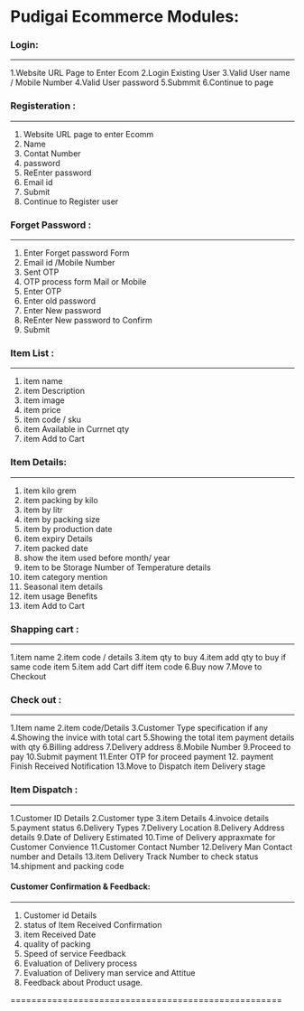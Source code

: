 # Pudigai Ecommerce Modules:

### Login:
----------
1.Website URL Page to Enter Ecom
2.Login Existing User 
3.Valid User name / Mobile Number
4.Valid User password
5.Submmit
6.Continue to page

### Registeration :
-------------------
1. Website URL page to enter Ecomm
2. Name
3. Contat Number
4. password
5. ReEnter password
6. Email id
7. Submit
8. Continue to Register user

### Forget Password :
------------------
1. Enter Forget password  Form
2. Email id /Mobile Number
3. Sent OTP
4. OTP process form Mail or Mobile
5. Enter OTP
6. Enter old password
7. Enter New password
8. ReEnter New password to Confirm
9. Submit

### Item List :
-----------
1. item name 
2. item Description
3. item image
4. item price
5. item code / sku
6. item Available in Currnet qty
7. item Add to Cart

### Item Details:
------------------
1. item kilo grem
2. item packing by kilo
3. item by litr
4. item by packing size 
5. item by production date
6. item expiry Details
7. item packed date
8. show the item used before month/ year
9. item to be Storage Number of Temperature details
10. item category mention 
11. Seasonal item details
12. item usage Benefits 
13. item Add to Cart

### Shapping cart :
--------------------
1.item name
2.item code / details
3.item qty to buy
4.item add qty to buy if same code item
5.item add Cart diff item code
6.Buy now
7.Move to Checkout 

### Check out :
---------------
1.Item name
2.item code/Details
3.Customer Type specification if any
4.Showing the invice with total cart
5.Showing the total item payment details with qty
6.Billing address
7.Delivery address
8.Mobile Number 
9.Proceed to pay
10.Submit payment 
11.Enter OTP for proceed payment
12. payment Finish Received Notification
13.Move to Dispatch item Delivery stage

### Item Dispatch :
-----------------
1.Customer ID Details
2.Customer type
3.item Details
4.invoice details
5.payment status
6.Delivery Types
7.Delivery Location
8.Delivery Address details
9.Date of Delivery Estimated
10.Time of Delivery appraxmate for Customer Convience
11.Customer Contact Number
12.Delivery Man Contact number and Details
13.item Delivery Track Number to check status
14.shipment and packing code

#### Customer Confirmation & Feedback:
-------------------------------------
1. Customer id Details
2. status of Item Received Confirmation
3. item Received Date
4. quality of packing 
5. Speed of service Feedback
6. Evaluation of Delivery process
7. Evaluation of Delivery man service and Attitue 
8. Feedback about Product usage.

====================================================








